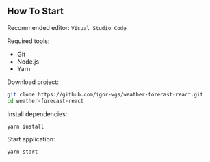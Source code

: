 ## How To Start

Recommended editor: `Visual Studio Code`

Required tools:

- Git
- Node.js
- Yarn

Download project:

```bash
git clone https://github.com/igor-vgs/weather-forecast-react.git
cd weather-forecast-react
```

Install dependencies:

```bash
yarn install
```
Start application:

```bash
yarn start
```
